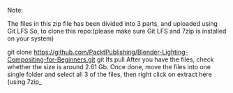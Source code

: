 Note:

The files in this zip file has been divided into 3 parts, and uploaded using Git LFS So, to clone this repo:(please make sure Git LFS and 7zip is installed on your system)

git clone https://github.com/PacktPublishing/Blender-Lighting-Compositing-for-Beginners.git
git lfs pull
After you have the files, check whether the size is around 2.61 Gb.
Once done, move the files into one single folder and select all 3 of the files, then right click on extract here (using 7zip_
